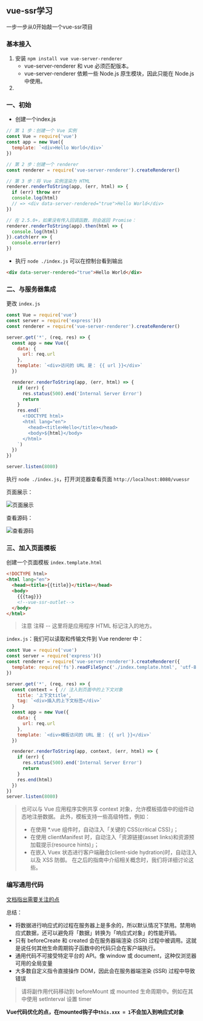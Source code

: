 ## vue-ssr学习
一步一步从0开始敲一个vue-ssr项目

### 基本接入
1. 安装 `npm install vue vue-server-renderer`
   - vue-server-renderer 和 vue 必须匹配版本。
   - vue-server-renderer 依赖一些 Node.js 原生模块，因此只能在 Node.js 中使用。
2. 

### 一、初始
- 创建一个index.js

```js
// 第 1 步：创建一个 Vue 实例
const Vue = require('vue')
const app = new Vue({
  template: `<div>Hello World</div>`
})

// 第 2 步：创建一个 renderer
const renderer = require('vue-server-renderer').createRenderer()

// 第 3 步：将 Vue 实例渲染为 HTML
renderer.renderToString(app, (err, html) => {
  if (err) throw err
  console.log(html)
  // => <div data-server-rendered="true">Hello World</div>
})

// 在 2.5.0+，如果没有传入回调函数，则会返回 Promise：
renderer.renderToString(app).then(html => {
  console.log(html)
}).catch(err => {
  console.error(err)
})
```

- 执行 `node ./index.js` 可以在控制台看到输出
```html
<div data-server-rendered="true">Hello World</div>
```

### 二、与服务器集成
更改 `index.js`
```js
const Vue = require('vue')
const server = require('express')()
const renderer = require('vue-server-renderer').createRenderer()

server.get('*', (req, res) => {
  const app = new Vue({
    data: {
      url: req.url
    },
    template: `<div>访问的 URL 是： {{ url }}</div>`
  })

  renderer.renderToString(app, (err, html) => {
    if (err) {
      res.status(500).end('Internal Server Error')
      return
    }
    res.end(`
      <!DOCTYPE html>
      <html lang="en">
        <head><title>Hello</title></head>
        <body>${html}</body>
      </html>
    `)
  })
})

server.listen(8080)
```
执行 `node ./index.js`，打开浏览器查看页面 `http://localhost:8080/vuessr`

页面展示：

![页面展示](https://img.lihx.top/images/2020/03/11/image.png)

查看源码：

![查看源码](https://img.lihx.top/images/2020/03/11/image09713.png)


### 三、加入页面模板
创建一个页面模板 `index.template.html`
```html
<!DOCTYPE html>
<html lang="en">
  <head><title>{{title}}</title></head>
  <body>
    {{{tag}}}
    <!--vue-ssr-outlet-->
  </body>
</html>

```
> 注意 <!--vue-ssr-outlet--> 注释 -- 这里将是应用程序 HTML 标记注入的地方。

`index.js`：我们可以读取和传输文件到 Vue renderer 中：
```js
const Vue = require('vue')
const server = require('express')()
const renderer = require('vue-server-renderer').createRenderer({
  template: require('fs').readFileSync('./index.template.html', 'utf-8')
})

server.get('*', (req, res) => {
  const context = { // 注入到页面中的上下文对象
    title: '上下文title',
    tag: `<div>插入的上下文标签</div>`
  }
  const app = new Vue({
    data: {
      url: req.url
    },
    template: `<div>模板访问的 URL 是： {{ url }}</div>`
  })

  renderer.renderToString(app, context, (err, html) => {
    if (err) {
      res.status(500).end('Internal Server Error')
      return
    }
    res.end(html)
  })
})
server.listen(8080)
```
> 也可以与 Vue 应用程序实例共享 context 对象，允许模板插值中的组件动态地注册数据。
> 此外，模板支持一些高级特性，例如：
>
> - 在使用 *.vue 组件时，自动注入「关键的 CSS(critical CSS)」；
> - 在使用 clientManifest 时，自动注入「资源链接(asset links)和资源预加载提示(resource hints)」；
> - 在嵌入 Vuex 状态进行客户端融合(client-side hydration)时，自动注入以及 XSS 防御。
> 在之后的指南中介绍相关概念时，我们将详细讨论这些。

### 编写通用代码
[文档指出需要关注的点](https://ssr.vuejs.org/zh/guide/universal.html)

总结：
- 将数据进行响应式的过程在服务器上是多余的，所以默认情况下禁用。禁用响应式数据，还可以避免将「数据」转换为「响应式对象」的性能开销。
- 只有 beforeCreate 和 created 会在服务器端渲染 (SSR) 过程中被调用。这就是说任何其他生命周期钩子函数中的代码只会在客户端执行。
- 通用代码不可接受特定平台的 API。像 window 或 document，这种仅浏览器可用的全局变量
- 大多数自定义指令直接操作 DOM，因此会在服务器端渲染 (SSR) 过程中导致错误


> 请将副作用代码移动到 beforeMount 或 mounted 生命周期中。例如在其中使用 setInterval 设置 timer

**Vue代码优化的点，在mounted钩子中`this.xxx = 1`不会加入到响应式对象**